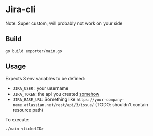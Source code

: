 # Jira-cli

Note: Super custom, will probably not work on your side

## Build

`go build exporter/main.go`

## Usage

Expects 3 env variables to be defined:

- `JIRA_USER` : your username
- `JIRA_TOKEN`: the api you created [somehow](https://id.atlassian.com/manage-profile/security/api-tokens)
- `JIRA_BASE_URL`: Something like `https://your-company-name.atlassian.net/rest/api/3/issue/` (TODO: shouldn't contain resource path)

To execute:

`./main <ticketID>`
